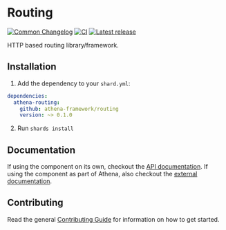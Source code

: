 # Routing

[![Common Changelog](https://common-changelog.org/badge.svg)](https://common-changelog.org)
[![CI](https://github.com/athena-framework/athena/workflows/CI/badge.svg)](https://github.com/athena-framework/athena/actions/workflows/ci.yml)
[![Latest release](https://img.shields.io/github/release/athena-framework/routing.svg)](https://github.com/athena-framework/routing/releases)

HTTP based routing library/framework.

## Installation

1. Add the dependency to your `shard.yml`:

```yaml
dependencies:
  athena-routing:
    github: athena-framework/routing
    version: ~> 0.1.0
```

2. Run `shards install`

## Documentation

If using the component on its own, checkout the [API documentation](https://athenaframework.org/Routing).
If using the component as part of Athena, also checkout the [external documentation](https://athenaframework.org/architecture/routing).

## Contributing

Read the general [Contributing Guide](./CONTRIBUTING.md) for information on how to get started.
